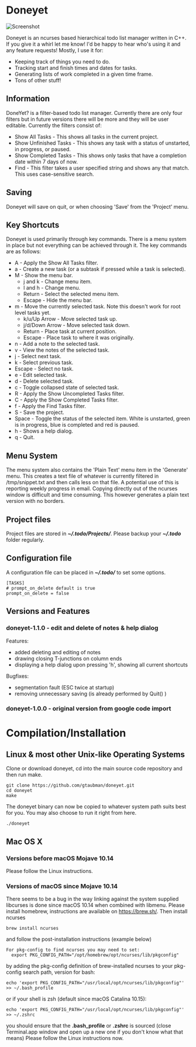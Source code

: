 # Doneyet
![Screenshot](http://www.gabetaubman.com/external_images/doneyet1.png)

Doneyet is an ncurses based hierarchical todo list manager written in C++. If you give it a whirl let me know! I'd be happy to hear who's using it and any feature requests! Mostly, I use it for:

* Keeping track of things you need to do.
* Tracking start and finish times and dates for tasks.
* Generating lists of work completed in a given time frame.
* Tons of other stuff!

## Information
DoneYet? is a filter-based todo list manager. Currently there are only four filters but in future versions there will be more and they will be user editable. Currently the filters consist of:

* Show All Tasks - This shows all tasks in the current project.
* Show Unfinished Tasks - This shows any task with a status of unstarted, in progress, or paused.
* Show Completed Tasks - This shows only tasks that have a completion date within 7 days of now.
* Find - This filter takes a user specified string and shows any that match. This uses case-sensitive search.

## Saving
Doneyet will save on quit, or when choosing 'Save' from the 'Project' menu.

## Key Shortcuts
Doneyet is used primarily through key commands. There is a menu system in place but not everything can be achieved through it. The key commands are as follows:

* A - Apply the Show All Tasks filter.
* a - Create a new task (or a subtask if pressed while a task is selected).
* M - Show the menu bar.
  * j and k - Change menu item.
  * l and h - Change menu.
  * Return - Select the selected menu item.
  * Escape - Hide the menu bar.
* m - Move the currently selected task. Note this doesn't work for root level tasks yet.
  * k/u/Up Arrow - Move selected task up.
  * j/d/Down Arrow - Move selected task down.
  * Return - Place task at current position.
  * Escape - Place task to where it was originally.
* n - Add a note to the selected task.
* v - View the notes of the selected task.
* j - Select next task.
* k - Select previous task.
* Escape - Select no task.
* e - Edit selected task.
* d - Delete selected task.
* c - Toggle collapsed state of selected task.
* R - Apply the Show Uncompleted Tasks filter.
* C - Apply the Show Completed Tasks filter.
* f - Apply the Find Tasks filter.
* S - Save the project.
* Space - Toggle the status of the selected item. White is unstarted, green is in progress, blue is completed and red is paused.
* h - Shows a help dialog.
* q - Quit.

## Menu System
The menu system also contains the 'Plain Text' menu item in the 'Generate' menu. This creates a text file of whatever is currently filtered in /tmp/snippet.txt and then calls less on that file. A potential use of this is reporting weekly progress in email. Copying directly out of the ncurses window is difficult and time consuming. This however generates a plain text version with no borders.

## Project files

Project files are stored in ___~/.todo/Projects/___. Please backup your ___~/.todo___ folder regularly.
## Configuration file

A configuration file can be placed in ___~/.todo/___ to set some options.
```
[TASKS]
# prompt_on_delete default is true
prompt_on_delete = false
```

## Versions and Features

### doneyet-1.1.0 - edit and delete of notes & help dialog
Features:
* added deleting and editing of notes
* drawing closing T-junctions on column ends
* displaying a help dialog upon pressing 'h', showing all current shortcuts

Bugfixes:
* segmentation fault (ESC twice at startup)
* removing unnecessary saving (is already performed by Quit() )

### doneyet-1.0.0 - original version from google code import

# Compilation/Installation

## Linux & most other Unix-like Operating Systems
Clone or download doneyet, cd into the main source code repository and then run make.
```
git clone https://github.com/gtaubman/doneyet.git
cd doneyet
make
```
The doneyet binary can now be copied to whatever system path suits best for you. You may also choose to run it right from here.
```
./doneyet
```

## Mac OS X
### Versions before macOS Mojave 10.14
Please follow the Linux instructions.

### Versions of macOS since Mojave 10.14
There seems to be a bug in the way linking against the system supplied libcurses is done since macOS 10.14 when combined with libmenu. Please install homebrew, instructions are available on https://brew.sh/. Then install ncurses
```
brew install ncurses
```
and follow the post-installation instructions (example below)
```
For pkg-config to find ncurses you may need to set:
  export PKG_CONFIG_PATH="/opt/homebrew/opt/ncurses/lib/pkgconfig"
```
by adding the pkg-config definition of brew-installed ncurses to your pkg-config search path, version for bash:
```
echo 'export PKG_CONFIG_PATH="/usr/local/opt/ncurses/lib/pkgconfig"' >> ~/.bash_profile
```
or if your shell is zsh (default since macOS Catalina 10.15):
```
echo 'export PKG_CONFIG_PATH="/usr/local/opt/ncurses/lib/pkgconfig"' >> ~/.zshrc
```
you should ensure that the **.bash_profile** or **.zshrc** is sourced (close Terminal.app window and open up a new one if you don't know what that means)
Please follow the Linux instructions now.

